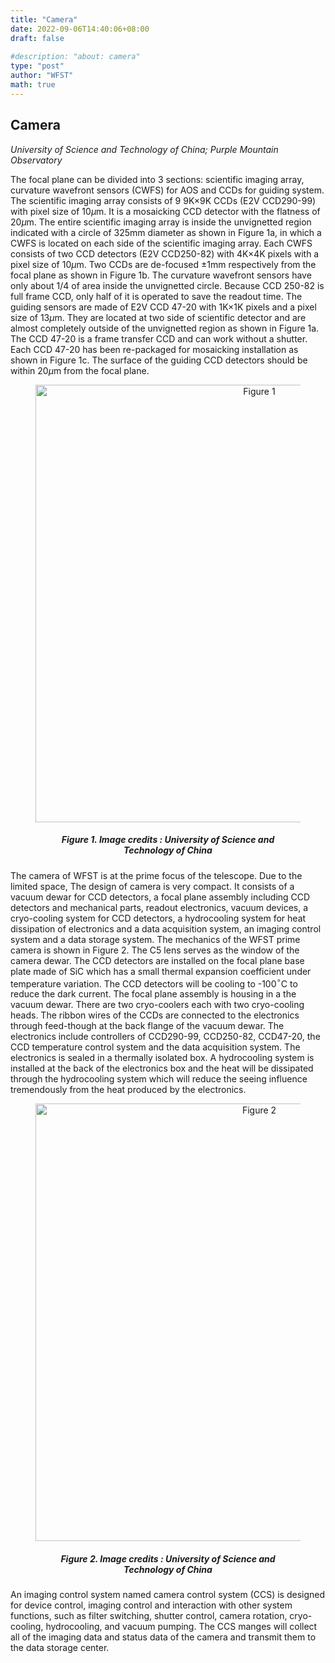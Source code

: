 ```yaml
---
title: "Camera"
date: 2022-09-06T14:40:06+08:00
draft: false
 
#description: "about: camera"
type: "post"
author: "WFST"
math: true
---
```


## Camera

*University of Science and Technology of China; Purple Mountain Observatory*



The focal plane can be divided into 3 sections: scientific imaging array, curvature wavefront sensors (CWFS) for AOS and CCDs for guiding system. The scientific imaging array consists of 9 9K×9K CCDs (E2V CCD290-99) with pixel size of 10$\mu$m. It is a mosaicking CCD detector with the flatness of 20$\mu$m. The entire scientific imaging array is inside the unvignetted region indicated with a circle of 325mm diameter as shown in Figure 1a, in which a CWFS is located on each side of the scientific imaging array. Each CWFS consists of two CCD detectors (E2V CCD250-82) with 4K×4K pixels with a pixel size of 10$\mu$m. Two CCDs are de-focused $\pm$1mm respectively from the focal plane as shown in Figure 1b. The curvature wavefront sensors have only about 1/4 of area inside the unvignetted circle. Because CCD 250-82 is full frame CCD, only half of it is operated to save the readout time. The guiding sensors are made of E2V CCD 47-20 with 1K×1K pixels and a pixel size of 13$\mu$m. They are located at two side of scientific detector and are almost completely outside of the unvignetted region as shown in Figure 1a. The CCD 47-20 is a frame transfer CCD and can work without a shutter. Each CCD 47-20 has been re-packaged for mosaicking installation as shown in Figure 1c. The surface of the guiding CCD detectors should be within 20$\mu$m from the focal plane.


<figure>
<div align=center>
  <img src="/images/figs_Telescope_Camera/fp.jpg" width="700" title="Figure 1" />
    <figcaption>
      <h5>Figure 1. Image credits : University of Science and Technology of China</h5>
  </figcaption>
  </div>
</figure>

The camera of WFST is at the prime focus of the telescope. Due to the limited space, The design of camera is very compact. It consists of a vacuum dewar for CCD detectors, a focal plane assembly including CCD detectors and mechanical parts, readout electronics, vacuum devices, a cryo-cooling system for CCD detectors, a hydrocooling system for heat dissipation of electronics and a data acquisition system, an imaging control system and a data storage system. The mechanics of the WFST prime camera is shown in Figure 2. The C5 lens serves as the window of the camera dewar. The CCD detectors are installed on the focal plane base plate made of SiC which has a small thermal expansion coefficient under temperature variation. The CCD detectors will be cooling to -100$^{\circ}$C to reduce the dark current. The focal plane assembly is housing in a the vacuum dewar. There are two cryo-coolers each with two cryo-cooling heads. The ribbon wires of the CCDs are connected to the electronics through feed-though at the back flange of the vacuum dewar. The electronics include controllers of CCD290-99, CCD250-82, CCD47-20, the CCD temperature control system and the data acquisition system. The electronics is sealed in a thermally isolated box. A hydrocooling system is installed at the back of the electronics box and the heat will be dissipated through the hydrocooling system which will reduce the seeing influence tremendously from the heat produced by the electronics. 

<figure>
<div align=center>
  <img src="/images/wfst/wfst-camera.png" width="700" title="Figure 2" />
    <figcaption>
      <h5>Figure 2. Image credits : University of Science and Technology of China</h5>
  </figcaption>
  </div>
</figure>

An imaging control system named camera control system (CCS) is designed for device control, imaging control and interaction with other system functions, such as filter switching, shutter control, camera rotation, cryo-cooling, hydrocooling, and vacuum pumping. The CCS manges will collect all of the imaging data and status data of the camera and transmit them to the data storage center. 

